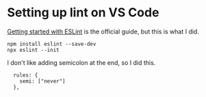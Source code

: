 # Setting up lint on VS Code

[Getting started with ESLint](https://eslint.org/docs/user-guide/getting-started) is the official guide, but this is what I did.

```
npm install eslint --save-dev
npx eslint --init
```

I don't like adding semicolon at the end, so I did this.

```
  rules: {
    semi: ["never"]
  },
```
